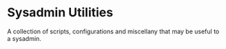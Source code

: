 # Sysadmin Utilities

A collection of scripts, configurations and miscellany that may be useful to a
sysadmin.
